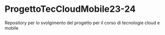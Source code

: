 # ProgettoTecCloudMobile23-24
Repository per lo svolgimento del progetto per il corso di tecnologie cloud e mobile
